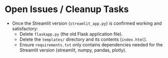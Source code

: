 # Open Issues / Cleanup Tasks

*   Once the Streamlit version (`streamlit_app.py`) is confirmed working and satisfactory:
    *   Delete `flaskapp.py` (the old Flask application file).
    *   Delete the `templates/` directory and its contents (`index.html`).
    *   Ensure `requirements.txt` only contains dependencies needed for the Streamlit version (streamlit, numpy, pandas, plotly). 